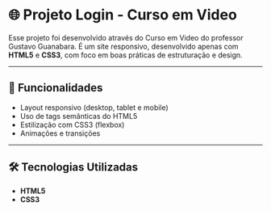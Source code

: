 # 🌐 Projeto Login - Curso em Video

Esse projeto foi desenvolvido através do Curso em Video do professor Gustavo Guanabara. É um site responsivo, desenvolvido apenas com **HTML5** e **CSS3**, com foco em boas práticas de estruturação e design.

---

## 🚀 Funcionalidades
- Layout responsivo (desktop, tablet e mobile)  
- Uso de tags semânticas do HTML5  
- Estilização com CSS3 (flexbox)  
- Animações e transições  

---

## 🛠️ Tecnologias Utilizadas
- **HTML5**  
- **CSS3**  
